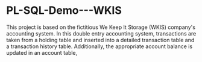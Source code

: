# PL-SQL-Demo---WKIS
This project is based on the fictitious We Keep It Storage (WKIS) company's accounting system. In this double entry accounting system, transactions are taken from a holding table and inserted into a detailed transaction table and a transaction history table. Additionally, the appropriate account balance is updated in an account table,
